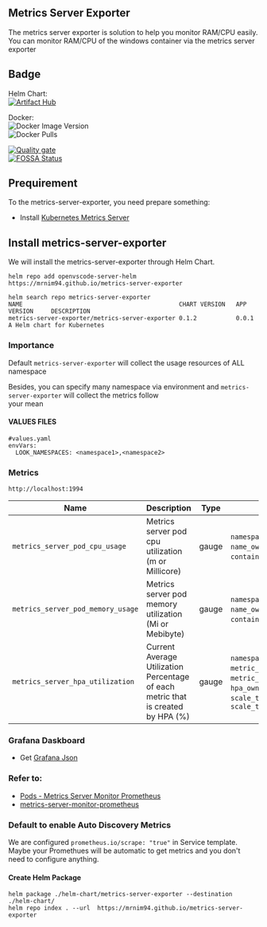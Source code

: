 ## Metrics Server Exporter

The metrics server exporter is solution to help you monitor RAM/CPU easily.  
You can monitor RAM/CPU of the windows container via the metrics server exporter

## Badge

Helm Chart:  
[![Artifact Hub](https://img.shields.io/endpoint?url=https://artifacthub.io/badge/repository/metrics-server-exporter)](https://artifacthub.io/packages/search?repo=metrics-server-exporter)

Docker:  
![Docker Image Version](https://img.shields.io/docker/v/mrnim94/metrics-server-exporter)  
![Docker Pulls](https://img.shields.io/docker/pulls/mrnim94/metrics-server-exporter)

[![Quality gate](https://sonarcloud.io/api/project_badges/quality_gate?project=mrnim94_metrics-server-exporter)](https://sonarcloud.io/summary/new_code?id=mrnim94_metrics-server-exporter)  
[![FOSSA Status](https://app.fossa.com/api/projects/git%2Bgithub.com%2Fmrnim94%2Fmetrics-server-exporter.svg?type=large&issueType=license)](https://app.fossa.com/projects/git%2Bgithub.com%2Fmrnim94%2Fmetrics-server-exporter?ref=badge_large&issueType=license)

## Prequirement

To the metrics-server-exporter, you need prepare something:

*   Install [Kubernetes Metrics Server](https://github.com/kubernetes-sigs/metrics-server)

## Install metrics-server-exporter

We will install the metrics-server-exporter through Helm Chart.

```plaintext
helm repo add openvscode-server-helm https://mrnim94.github.io/metrics-server-exporter

helm search repo metrics-server-exporter
NAME                                            CHART VERSION   APP VERSION     DESCRIPTION
metrics-server-exporter/metrics-server-exporter 0.1.2           0.0.1           A Helm chart for Kubernetes
```

### Importance

Default `metrics-server-exporter` will collect the usage resources of ALL namespace

Besides, you can specify many namespace via environment and `metrics-server-exporter` will collect the metrics follow  
your mean

#### VALUES FILES

```plaintext
#values.yaml
envVars:
  LOOK_NAMESPACES: <namespace1>,<namespace2>
```

### Metrics

```plaintext
http://localhost:1994
```

| Name | Description | Type | Labels |
| --- | --- | --- | --- |
| `metrics_server_pod_cpu_usage` | Metrics server pod cpu utilization (m or Millicore) | gauge | `namespace`, `kind_owner`, `name_owner`, `pod`, `container`, `os` |
| `metrics_server_pod_memory_usage` | Metrics server pod memory utilization (Mi or Mebibyte) | gauge | `namespace`, `kind_owner`, `name_owner`, `pod`, `container`, `os` |
| `metrics_server_hpa_utilization` | Current Average Utilization Percentage of each metric that is created by HPA (%) | gauge | `namespace`, `metric_name`, `metric_type`, `hpa_owner`, `scale_target_ref_kind`, `scale_target_ref_name` |

### Grafana Daskboard

*   Get [Grafana Json](https://grafana.com/grafana/dashboards/19451-pods-metrics-server-monitor-prometheus/)

### Refer to:

*   [Pods - Metrics Server Monitor Prometheus](https://grafana.com/grafana/dashboards/8760-pods-metrics-server-monitor-prometheus/)
*   [metrics-server-monitor-prometheus](https://github.com/AdrianBalcan/metrics-server-monitor-prometheus)

### Default to enable Auto Discovery Metrics

We are configured `prometheus.io/scrape: "true"` in Service template.  
Maybe your Promethues will be automatic to get metrics and you don't need to configure anything.


#### Create Helm Package

```plaintext
helm package ./helm-chart/metrics-server-exporter --destination ./helm-chart/
helm repo index . --url  https://mrnim94.github.io/metrics-server-exporter
```